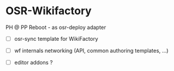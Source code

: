 # OSR-Wikifactory

PH @ PP Reboot - as osr-deploy adapter

- [ ] osr-sync template for WikiFactory
- [ ] wf internals networking (API, common authoring templates, ...)
- [ ] editor addons ?




